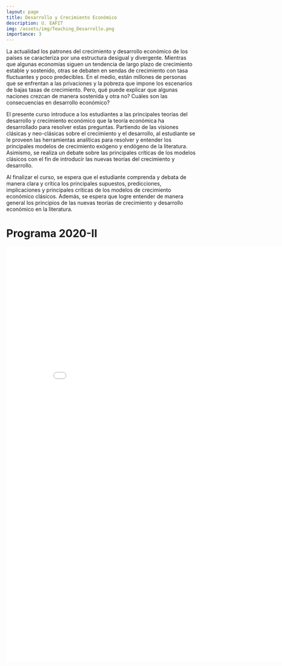 ```yaml
---
layout: page
title: Desarrollo y Crecimiento Económico
description: U. EAFIT
img: /assets/img/Teaching_Desarrollo.png
importance: 3
---
```


La actualidad los patrones del crecimiento y desarrollo económico de los países se caracteriza por una estructura desigual y divergente. Mientras que algunas economías siguen un tendencia de largo plazo de crecimiento estable y sostenido, otras se debaten en sendas de crecimiento con tasa fluctuantes y poco predecibles. En el medio, están millones de personas que se enfrentan a las privaciones y la pobreza que impone los escenarios de bajas tasas de crecimiento. Pero, qué puede explicar que algunas naciones crezcan de manera sostenida y otra no? Cuáles son las consecuencias en desarrollo económico?

El presente curso introduce a los estudiantes a las principales teorías del desarrollo y crecimiento económico que la teoría económica ha desarrollado para resolver estas preguntas.  Partiendo de las visiones clásicas y neo-clásicas sobre el crecimiento y el desarrollo, al estudiante se le proveen las herramientas analíticas para resolver y entender los principales modelos de crecimiento exógeno y endógeno de la literatura. Asimismo, se realiza un debate sobre las principales críticas de los modelos clásicos con el fin de introducir las nuevas teorías del crecimiento y desarrollo.

Al finalizar el curso, se espera que el estudiante comprenda y debata de manera clara y crítica los principales supuestos, predicciones, implicaciones y principales críticas de los modelos de crecimiento económico clásicos. Además, se espera que logre entender de manera general los principios de las nuevas teorías de crecimiento y desarrollo económico en la literatura.

# Programa 2020-II

<iframe id="fred" style="border:0px solid #666CCD" title="PDF in an i-Frame" src="{{ site.baseurl }}/assets/teaching/Desarrollo_Crecimiento_Economico_2020-II.pdf" frameborder="0" scrolling="auto" height="1100" width="850" ></iframe>
